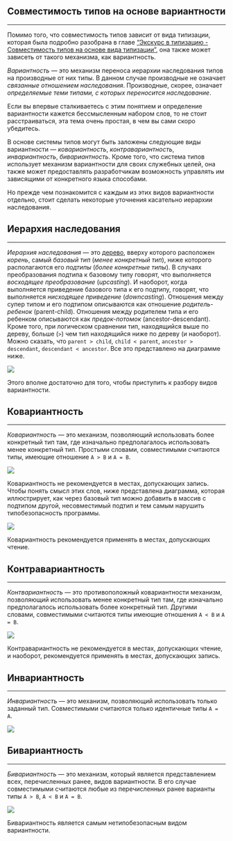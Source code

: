 ## Совместимость типов на основе вариантности
________________

Помимо того, что совместимость типов зависит от вида типизации, которая была подробно разобрана в главе [“Экскурс в типизацию - Совместимость типов на основе вида типизации”](), она также может зависеть от такого механизма, как вариантность.

*Вариантность* — это механизм переноса иерархии наследования типов на производные от них типы. В данном случае производные не означает *связанные отношением наследования*. Производные, скорее, означает *определяемые теми типами, с которых переносится наследование*. 

Если вы впервые сталкиваетесь с этим понятием и определение вариантности кажется бессмысленным набором слов, то не стоит расстраиваться, эта тема очень простая, в чем вы сами скоро убедитесь.

В основе системы типов могут быть заложены следующие виды вариантности — *ковариантность*, *контравариантность*, *инвариантность*, *бивариантность*. Кроме того, что система типов использует механизм вариантности для своих служебных целей, она также может предоставлять разработчикам возможность управлять им зависящими от конкретного языка способами.

Но прежде чем познакомится с каждым из этих видов вариантности отдельно, стоит сделать некоторые уточнения касательно иерархии наследования.


## Иерархия наследования
________________

*Иерархия наследования* — это [дерево](https://ru.wikipedia.org/wiki/%D0%94%D0%B5%D1%80%D0%B5%D0%B2%D0%BE_(%D1%81%D1%82%D1%80%D1%83%D0%BA%D1%82%D1%83%D1%80%D0%B0_%D0%B4%D0%B0%D0%BD%D0%BD%D1%8B%D1%85)), вверху которого расположен *корень*, самый *базовый тип* (*менее конкретный тип*), ниже которого располагаются его *подтипы* (*более конкретные типы*). В случаях преобразования подтипа к базовому типу говорят, что выполняется *восходящее преобразование* (*upcasting*). И наоборот, когда выполняется приведение базового типа к его подтипу, говорят, что выполняется *нисходящее приведение* (*downcasting*). Отношения между супер типом и его подтипом описываются как отношение *родитель-ребенок* (parent-child). Отношения между родителем типа и его ребенком описываются как *предок-потомок* (ancestor-descendant). Кроме того, при логическом сравнении тип, находящийся выше по дереву, больше (`>`) чем тип находящийся ниже по дереву (и наоборот). Можно сказать, что `parent > child`, `child < parent`, `ancestor > descendant`, `descendant < ancestor`. Все это представлено на диаграмме ниже.

![](/book/images/type-system/nominative-types-hierarchical-tree.png)

Этого вполне достаточно для того, чтобы приступить к разбору видов вариантности.


## Ковариантность
________________

*Ковариантность* — это механизм, позволяющий использовать более конкретный тип там, где изначально предполагалось использовать менее конкретный тип. Простыми словами, совместимыми считаются типы, имеющие отношение `A > B` и `A = B`.

![](/book/images/type-system/nominative-types-covariance-compatible.png)

Ковариантность не рекомендуется в местах, допускающих запись. Чтобы понять смысл этих слов, ниже представлена диаграмма, которая иллюстрирует, как через базовый тип можно добавить в массив с подтипом другой, несовместимый подтип и тем самым нарушить типобезопасность программы.

![](/book/images/type-system/nominative-types-covariace-bad-example.png)

Ковариантность рекомендуется применять в местах, допускающих чтение.


## Контравариантность
________________

*Контвариантность* — это противоположный ковариантности механизм, позволяющий использовать менее конкретный тип там, где изначально предполагалось использовать более конкретный тип. Другими словами, совместимыми считаются типы имеющие отношения `A < B` и `A = B`.

![](/book/images/type-system/nominative-types-contrvariance-compatible.png)

Контравариантность не рекомендуется в местах, допускающих чтение, и наоборот, рекомендуется применять в местах, допускающих запись.


## Инвариантность
________________

*Инвариантность* — это механизм, позволяющий использовать только заданный тип. Совместимыми считаются только идентичные типы `A = A`.

![](/book/images/type-system/nominative-types-invariance-compatible.png)


## Бивариантность
________________

*Бивариантность* — это механизм, который является представлением всех, перечисленных ранее, видов вариантности. В его случае совместимыми считаются любые из перечисленных ранее варианты типы `A > B`, `A < B` и `A = B`.

![](/book/images/type-system/nominative-types-bivariance-compatible.png)

Бивариантность является самым нетипобезопасным видом вариантности.
